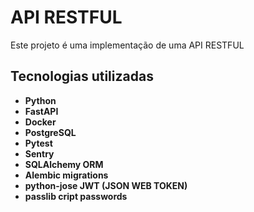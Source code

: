 # API RESTFUL

Este projeto é uma implementação de uma API RESTFUL

## Tecnologias utilizadas

- **Python**
- **FastAPI**
- **Docker**
- **PostgreSQL**
- **Pytest**
- **Sentry**
- **SQLAlchemy ORM**
- **Alembic migrations**
- **python-jose JWT (JSON WEB TOKEN)**
- **passlib cript passwords**

<!-- Dividindo a tarefas em topicos -->
<!-- [] Criar estrutura base
    [] Adicionar todas as rotas
    [] Adicionar testes a cada rota utilizando Pytest
    [] Adicionar acesso ao banco de dados e criação de instancias
    [] Adicionar autenticação de usuário
    [] Adicionar validação e tratamento de erros nas rotas
    [] Adicionar registro de erros criticos em um sistema de monitoramento (Sentry, Grafana ou outros)
    [] Criar documentação da API
    [] Dockerizar a aplicação
    [] Deploy da aplicação no Render

[] Adições possiveis ao projeto
    [] Métricas expostas com Prometheus + visualização no Grafana
    [] CI com GitHub Actions para rodar testes automaticamente
    [] Integração com um serviço de e-mail (Mailgun, SendGrid)
    [] Painel administrativo simples com FastAPI-admin ou Tortoise-Admin -->
